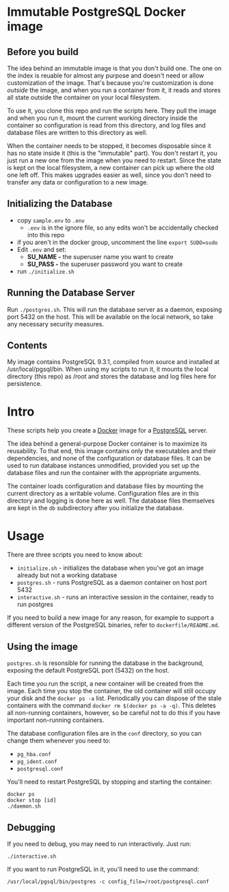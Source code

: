 # Immutable PostgreSQL Docker image

## Before you build

The idea behind an immutable image is that you don't build one.  The one
on the index is reuable for almost any purpose and doesn't need or allow
customization of the image.  That's because you're customization is done
_outside_ the image, and when you run a container from it, it reads and
stores all state outside the container on your local filesystem.

To use it, you clone this repo and run the scripts here.  They pull the
image and when you run it, mount the current working directory inside
the container so configuration is read from this directory, and log
files and database files are written to this directory as well.

When the container needs to be stopped, it becomes disposable since it
has no state inside it (this is the "immutable" part).  You don't
restart it, you just run a new one from the image when you need to
restart.  Since the state is kept on the local filesystem, a new
container can pick up where the old one left off.  This makes upgrades
easier as well, since you don't need to transfer any data or
configuration to a new image.

## Initializing the Database

- copy `sample.env` to `.env`
  - `.env` is in the ignore file, so any edits won't be accidentally
  checked into this repo
- if you aren't in the docker group, uncomment the line `export
SUDO=sudo`
- Edit `.env` and set:
  - **SU_NAME -** the superuser name you want to create
  - **SU_PASS -** the superuser password you want to create
- run `./initialize.sh`

## Running the Database Server

Run `./postgres.sh`.  This will run the database server as a daemon,
exposing port 5432 on the host.  This will be available on the local
network, so take any necessary security measures.

## Contents

My image contains PostgreSQL 9.3.1, compiled from source and installed
at /usr/local/pgsql/bin.  When using my scripts to run it, it mounts the
local directory (this repo) as /root and stores the database and log
files here for persistence.

# Intro

These scripts help you create a [Docker] image for a [PostgreSQL]
server.

The idea behind a general-purpose Docker container is to maximize its
reusability.  To that end, this image contains only the executables and
their dependencies, and none of the configuration or database files.  It
can be used to run database instances unmodified, provided you set up
the database files and run the container with the appropriate arguments.

The container loads configuration and database files by mounting the
current directory as a writable volume.  Configuration files are in this
directory and logging is done here as well.  The database files
themselves are kept in the `db` subdirectory after you
initialize the database.

# Usage

There are three scripts you need to know about:

- `initialize.sh` - initializes the database when you've got an
image already but not a working database
- `postgres.sh` - runs PostgreSQL as a daemon container on host port 5432
- `interactive.sh` - runs an interactive session in the container, ready
to run postgres

If you need to build a new image for any reason, for example to support
a different version of the PostgreSQL binaries, refer to
`dockerfile/README.md`.

## Using the image

`postgres.sh` is resonsible for running the database in the background,
exposing the default PostgreSQL port (5432) on the host.

Each time you run the script, a new container will be created from the
image.  Each time you stop the container, the old container will still
occupy your disk and the `docker ps -a` list.  Periodically you can
dispose of the stale containers with the command `docker rm $(docker ps
-a -q)`.  This deletes all non-running containers, however, so be
careful not to do this if you have important non-running containers.

The database configuration files are in the `conf` directory, so you
can change them whenever you need to:

- `pg_hba.conf`
- `pg_ident.conf`
- `postgresql.conf`

You'll need to restart PostgreSQL by stopping and starting the
container:

    docker ps
    docker stop [id]
    ./daemon.sh

## Debugging

If you need to debug, you may need to run interactively.  Just run:

    ./interactive.sh

If you want to run PostgreSQL in it, you'll need to use the command:

    /usr/local/pgsql/bin/postgres -c config_file=/root/postgresql.conf

[Docker]: http://docker.io/
[PostgreSQL]: http://www.postgresql.org/
